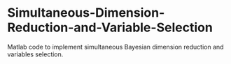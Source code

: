 # Simultaneous-Dimension-Reduction-and-Variable-Selection
Matlab code to implement simultaneous Bayesian dimension reduction and variables selection.
